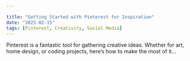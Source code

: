 ```yaml
---

title: "Getting Started with Pinterest for Inspiration"
date: "2025-02-15"
tags: [Pinterest, Creativity, Social Media]
---
```


Pinterest is a fantastic tool for gathering creative ideas. Whether for art, home design, or coding projects, here’s how to make the most of it...
